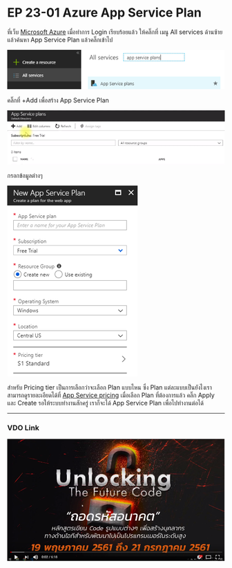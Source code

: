 # EP 23-01 Azure App Service Plan

ที่เว็บ [Microsoft Azure](https://portal.azure.com/) เมื่อทำการ Login เรียบร้อยแล้ว ให้คลิ๊กที่ เมนู All services ด้านซ้าย แล้วค้นหา App Service Plan แล้วคลิ๊กเข้าไป

![](images/EP23/230101.PNG)

คลิ๊กที่ +Add เพื่อสร้าง App Service Plan

![](images/EP23/230102.PNG)

กรอกข้อมูลต่างๆ 

![](images/EP23/230103.PNG)

สำหรับ Pricing tier เป็นการเลือกว่าจะเลือก Plan แบบไหน ซึ่ง Plan แต่ละแบบเป็นยังไงเราสามารถดูรายละเอียดได้ที่ [App Service pricing](https://azure.microsoft.com/en-us/pricing/details/app-service/windows/) เมื่อเลือก Plan ที่ต้องการแล้ว คลิ๊ก Apply และ Create รอให้ระบบทำงานสักครู่ เราก็จะได้ App Service Plan เพื่อไปทำงานต่อได้

* * *

### VDO Link

[![IMAGE ALT TEXT HERE](images/EP23/Items.PNG)](https://youtu.be/LKepNH8MNdw)